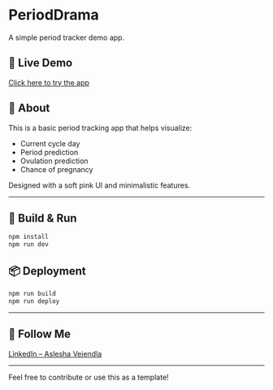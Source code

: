 # PeriodDrama


A simple period tracker demo app.


## 🔗 Live Demo


[Click here to try the app](https://aslesha-vejendla.github.io/PeriodDrama/)


## 📌 About


This is a basic period tracking app that helps visualize:


- Current cycle day
- Period prediction
- Ovulation prediction
- Chance of pregnancy


Designed with a soft pink UI and minimalistic features.


---


## 🔧 Build & Run


```bash
npm install
npm run dev
```


## 📦 Deployment


```bash
npm run build
npm run deploy
```


---


## 💼 Follow Me


[LinkedIn – Aslesha Vejendla](https://www.linkedin.com/in/asleshavejendla/)


---


Feel free to contribute or use this as a template!